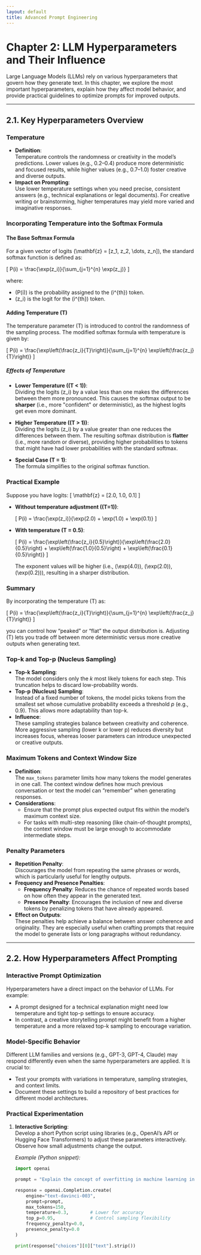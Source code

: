 ```yaml
---
layout: default
title: Advanced Prompt Engineering
---
```



# Chapter 2: LLM Hyperparameters and Their Influence

Large Language Models (LLMs) rely on various hyperparameters that govern how they generate text. In this chapter, we explore the most important hyperparameters, explain how they affect model behavior, and provide practical guidelines to optimize prompts for improved outputs.

---

## 2.1. Key Hyperparameters Overview

### Temperature

- **Definition**:  
  Temperature controls the randomness or creativity in the model’s predictions. Lower values (e.g., 0.2–0.4) produce more deterministic and focused results, while higher values (e.g., 0.7–1.0) foster creative and diverse outputs.
- **Impact on Prompting**:  
  Use lower temperature settings when you need precise, consistent answers (e.g., technical explanations or legal documents). For creative writing or brainstorming, higher temperatures may yield more varied and imaginative responses.

### Incorporating Temperature into the Softmax Formula

#### The Base Softmax Formula

For a given vector of logits \(\mathbf{z} = [z_1, z_2, \dots, z_n]\), the standard softmax function is defined as:

\[
P(i) = \frac{\exp(z_i)}{\sum_{j=1}^{n} \exp(z_j)}
\]

where:
- \(P(i)\) is the probability assigned to the \(i^{th}\) token.
- \(z_i\) is the logit for the \(i^{th}\) token.

#### Adding Temperature \(T\)

The temperature parameter \(T\) is introduced to control the randomness of the sampling process. The modified softmax formula with temperature is given by:

\[
P(i) = \frac{\exp\left(\frac{z_i}{T}\right)}{\sum_{j=1}^{n} \exp\left(\frac{z_j}{T}\right)}
\]

##### Effects of Temperature
- **Lower Temperature (\(T < 1\))**:  
  Dividing the logits \(z_i\) by a value less than one makes the differences between them more pronounced. This causes the softmax output to be **sharper** (i.e., more "confident" or deterministic), as the highest logits get even more dominant.
  
- **Higher Temperature (\(T > 1\))**:  
  Dividing the logits \(z_i\) by a value greater than one reduces the differences between them. The resulting softmax distribution is **flatter** (i.e., more random or diverse), providing higher probabilities to tokens that might have had lower probabilities with the standard softmax.

- **Special Case \(T = 1\)**:  
  The formula simplifies to the original softmax function.

### Practical Example

Suppose you have logits:
\[
\mathbf{z} = [2.0, 1.0, 0.1]
\]
- **Without temperature adjustment (\(T=1\))**:

  \[
  P(i) = \frac{\exp(z_i)}{\exp(2.0) + \exp(1.0) + \exp(0.1)}
  \]

- **With temperature \(T = 0.5\)**:

  \[
  P(i) = \frac{\exp\left(\frac{z_i}{0.5}\right)}{\exp\left(\frac{2.0}{0.5}\right) + \exp\left(\frac{1.0}{0.5}\right) + \exp\left(\frac{0.1}{0.5}\right)}
  \]

  The exponent values will be higher (i.e., \(\exp(4.0)\), \(\exp(2.0)\), \(\exp(0.2)\)), resulting in a sharper distribution.

### Summary

By incorporating the temperature \(T\) as:

\[
P(i) = \frac{\exp\left(\frac{z_i}{T}\right)}{\sum_{j=1}^{n} \exp\left(\frac{z_j}{T}\right)}
\]

you can control how “peaked” or “flat” the output distribution is. Adjusting \(T\) lets you trade off between more deterministic versus more creative outputs when generating text.


### Top-k and Top-p (Nucleus Sampling)

- **Top-k Sampling**:  
  The model considers only the _k_ most likely tokens for each step. This truncation helps to discard low-probability words.
- **Top-p (Nucleus) Sampling**:  
  Instead of a fixed number of tokens, the model picks tokens from the smallest set whose cumulative probability exceeds a threshold _p_ (e.g., 0.9). This allows more adaptability than top-k.
- **Influence**:  
  These sampling strategies balance between creativity and coherence. More aggressive sampling (lower k or lower p) reduces diversity but increases focus, whereas looser parameters can introduce unexpected or creative outputs.

### Maximum Tokens and Context Window Size

- **Definition**:  
  The `max_tokens` parameter limits how many tokens the model generates in one call. The context window defines how much previous conversation or text the model can “remember” when generating responses.
- **Considerations**:  
  - Ensure that the prompt plus expected output fits within the model’s maximum context size.  
  - For tasks with multi-step reasoning (like chain-of-thought prompts), the context window must be large enough to accommodate intermediate steps.

### Penalty Parameters

- **Repetition Penalty**:  
  Discourages the model from repeating the same phrases or words, which is particularly useful for lengthy outputs.
- **Frequency and Presence Penalties**:  
  - **Frequency Penalty**: Reduces the chance of repeated words based on how often they appear in the generated text.  
  - **Presence Penalty**: Encourages the inclusion of new and diverse tokens by penalizing tokens that have already appeared.
- **Effect on Outputs**:  
  These penalties help achieve a balance between answer coherence and originality. They are especially useful when crafting prompts that require the model to generate lists or long paragraphs without redundancy.

---

## 2.2. How Hyperparameters Affect Prompting

### Interactive Prompt Optimization

Hyperparameters have a direct impact on the behavior of LLMs. For example:
- A prompt designed for a technical explanation might need low temperature and tight top-p settings to ensure accuracy.  
- In contrast, a creative storytelling prompt might benefit from a higher temperature and a more relaxed top-k sampling to encourage variation.

### Model-Specific Behavior

Different LLM families and versions (e.g., GPT-3, GPT-4, Claude) may respond differently even when the same hyperparameters are applied. It is crucial to:
- Test your prompts with variations in temperature, sampling strategies, and context limits.
- Document these settings to build a repository of best practices for different model architectures.

### Practical Experimentation

1. **Interactive Scripting**:  
   Develop a short Python script using libraries (e.g., OpenAI’s API or Hugging Face Transformers) to adjust these parameters interactively. Observe how small adjustments change the output.
   
   _Example (Python snippet):_
   ```python
   import openai

   prompt = "Explain the concept of overfitting in machine learning in three clear steps."

   response = openai.Completion.create(
       engine="text-davinci-003",
       prompt=prompt,
       max_tokens=150,
       temperature=0.3,        # Lower for accuracy
       top_p=0.95,             # Control sampling flexibility
       frequency_penalty=0.0,
       presence_penalty=0.0
   )

   print(response["choices"][0]["text"].strip())
